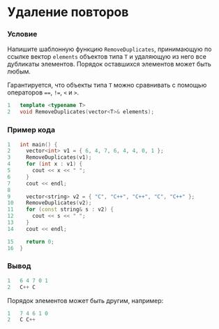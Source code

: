 # Удаление повторов

### Условие
 
Напишите шаблонную функцию `RemoveDuplicates`, принимающую по ссылке вектор `elements` объектов типа `T` и удаляющую из него все дубликаты элементов. Порядок оставшихся элементов может быть любым.

Гарантируется, что объекты типа `T` можно сравнивать с помощью операторов `==`, `!=`, `<` и `>`.

```c++
1   template <typename T>
2   void RemoveDuplicates(vector<T>& elements);
```

### Пример кода

```c++
1   int main() {
2     vector<int> v1 = { 6, 4, 7, 6, 4, 4, 0, 1 };
3     RemoveDuplicates(v1);
4     for (int x : v1) {
5       cout << x << " ";
6     }
7     cout << endl;
8  
9     vector<string> v2 = { "C", "C++", "C++", "C", "C++" };
10    RemoveDuplicates(v2);
11    for (const string& s : v2) {
12      cout << s << " ";
13    }
14    cout << endl;

15    return 0;
16  }
```

### Вывод

```objectivec
1   6 4 7 0 1
2   C++ C
```

Порядок элементов может быть другим, например:

```objectivec
1   7 4 6 1 0
2   C C++
```